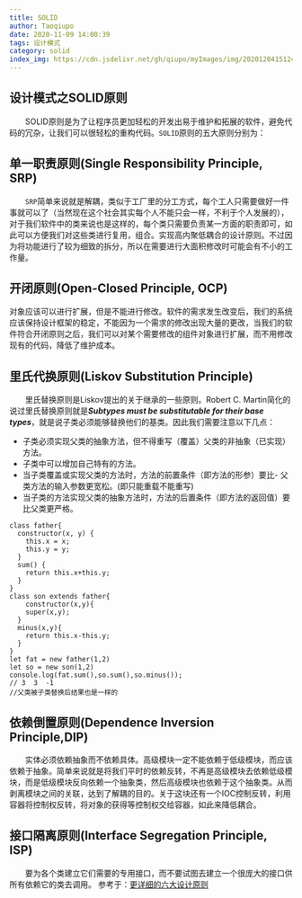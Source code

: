 ```yaml
---
title: SOLID
author: Taoqiupo
date: 2020-11-09 14:00:39
tags: 设计模式
category: solid
index_img: https://cdn.jsdelivr.net/gh/qiupo/myImages/img/20201204151248.png
---
```

## 设计模式之SOLID原则
&emsp;&emsp;SOLID原则是为了让程序员更加轻松的开发出易于维护和拓展的软件，避免代码的冗杂，让我们可以很轻松的重构代码。`SOLID`原则的五大原则分别为：
## 单一职责原则(Single Responsibility Principle, SRP)
&emsp;&emsp;`SRP`简单来说就是解耦，类似于工厂里的分工方式，每个工人只需要做好一件事就可以了（当然现在这个社会其实每个人不能只会一样，不利于个人发展的），对于我们软件中的类来说也是这样的，每个类只需要负责某一方面的职责即可，如此可以方便我们对这些类进行复用，组合。实现高内聚低耦合的设计原则。不过因为将功能进行了较为细致的拆分，所以在需要进行大面积修改时可能会有不小的工作量。
## 开闭原则(Open-Closed Principle, OCP)
对象应该可以进行扩展，但是不能进行修改。软件的需求发生改变后，我们的系统应该保持设计框架的稳定，不能因为一个需求的修改出现大量的更改，当我们的软件符合开闭原则之后，我们可以对某个需要修改的组件对象进行扩展，而不用修改现有的代码，降低了维护成本。
## 里氏代换原则(Liskov Substitution Principle)
&emsp;&emsp;里氏替换原则是Liskov提出的关于继承的一些原则。Robert C. Martin简化的说过里氏替换原则就是***Subtypes must be substitutable for their base types***，就是说子类必须能够替换他们的基类。因此我们需要注意以下几点：
+ 子类必须实现父类的抽象方法，但不得重写（覆盖）父类的非抽象（已实现）方法。
+ 子类中可以增加自己特有的方法。
+ 当子类覆盖或实现父类的方法时，方法的前置条件（即方法的形参）要比- 父类方法的输入参数更宽松。(即只能重载不能重写)
+ 当子类的方法实现父类的抽象方法时，方法的后置条件（即方法的返回值）要比父类更严格。
  
```
class father{
  constructor(x, y) {
    this.x = x;
    this.y = y;
  }
  sum() {
    return this.x+this.y;
  }
}
class son extends father{
    constructor(x,y){
    super(x,y);
  }
  minus(x,y){
    return this.x-this.y;
  }
}
let fat = new father(1,2)
let so = new son(1,2)
console.log(fat.sum(),so.sum(),so.minus());
// 3  3  -1
//父类被子类替换后结果也是一样的
```
## 依赖倒置原则(Dependence Inversion Principle,DIP)
&emsp;&emsp;实体必须依赖抽象而不依赖具体。高级模块一定不能依赖于低级模块，而应该依赖于抽象。简单来说就是将我们平时的依赖反转，不再是高级模块去依赖低级模块，而是低级模块反向依赖一个抽象类，然后高级模块也依赖于这个抽象类。从而剥离模块之间的关联，达到了解耦的目的。关于这块还有一个IOC控制反转，利用容器将控制权反转，将对象的获得等控制权交给容器，如此来降低耦合。
## 接口隔离原则(Interface Segregation Principle, ISP)
&emsp;&emsp;要为各个类建立它们需要的专用接口，而不要试图去建立一个很庞大的接口供所有依赖它的类去调用。
参考于：[更详细的六大设计原则](https://www.jianshu.com/p/3268264ae581)